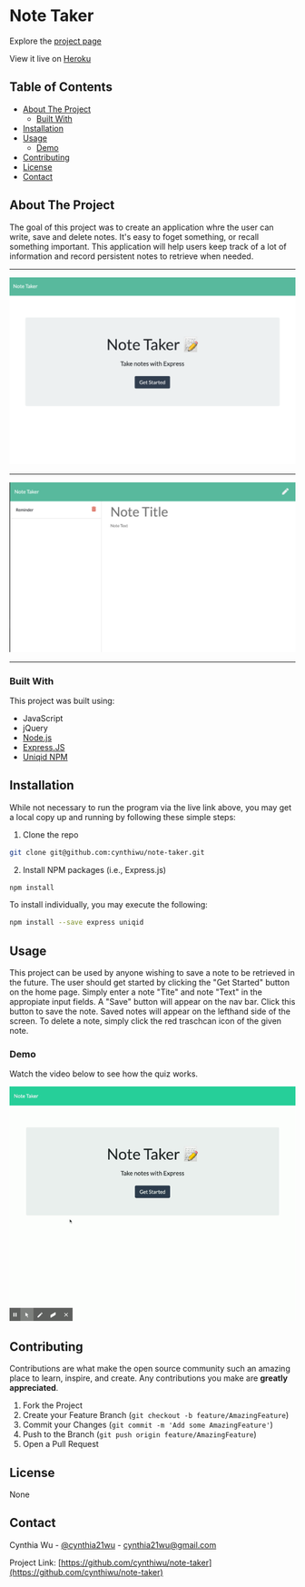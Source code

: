 # Note Taker

Explore the [project page](https://github.com/cynthiwu/note-taker)

View it live on [Heroku](https://rocky-journey-04330.herokuapp.com/)

## Table of Contents
- [About The Project](#about-the-project)
    - [Built With](#built-with)
- [Installation](#installation)
- [Usage](#usage)
  - [Demo](#demo)
- [Contributing](#contributing)
- [License](#license)
- [Contact](#contact)


## About The Project

The goal of this project was to create an application whre the user can write, save and delete notes. It's easy to foget something, or recall something important. This application will help users keep track of a lot of information and record persistent notes to retrieve when needed. 

<hr>

![Main Snapshot](./public//assets/images/main.png)

<hr>

![Notes Snapshot](./public//assets/images/notes.png)

<hr>

### Built With

This project was built using:

* JavaScript
* jQuery
* [Node.js](https://nodejs.org/api/fs.html)
* [Express.JS](https://expressjs.com/)
* [Uniqid NPM](https://www.npmjs.com/package/uniqid)

## Installation

While not necessary to run the program via the live link above, you may get a local copy up and running by following these simple steps:

1. Clone the repo
```sh
git clone git@github.com:cynthiwu/note-taker.git 
```

2. Install NPM packages (i.e., Express.js)
```sh
npm install
```

To install individually, you may execute the following:
```sh
npm install --save express uniqid
```

## Usage

This project can be used by anyone wishing to save a note to be retrieved in the future. The user should get started by clicking the "Get Started" button on the home page. Simply enter a note "Tite" and note "Text" in the appropiate input fields. A "Save" button will appear on the nav bar. Click this button to save the note. Saved notes will appear on the lefthand side of the screen. To delete a note, simply click the red traschcan icon of the given note. 

### Demo

Watch the video below to see how the quiz works.

![Note Taker Demo](./public//assets/images/demo.gif)


## Contributing

Contributions are what make the open source community such an amazing place to  learn, inspire, and create. Any contributions you make are **greatly appreciated**.

1. Fork the Project
2. Create your Feature Branch (`git checkout -b feature/AmazingFeature`)
3. Commit your Changes (`git commit -m 'Add some AmazingFeature'`)
4. Push to the Branch (`git push origin feature/AmazingFeature`)
5. Open a Pull Request

## License

None

## Contact

Cynthia Wu - [@cynthia21wu](https://twitter.com/cynthia21wu) - cynthia21wu@gmail.com

Project Link: [https://github.com/cynthiwu/note-taker](https://github.com/cynthiwu/note-taker)
